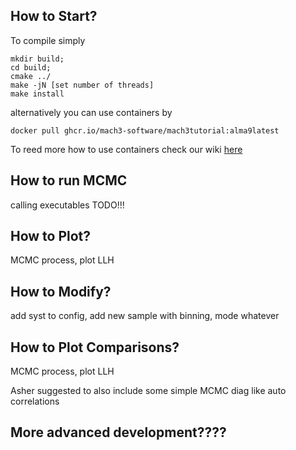 ## How to Start?
To compile simply
```
mkdir build;
cd build;
cmake ../
make -jN [set number of threads]
make install
```
alternatively you can use containers by
```
docker pull ghcr.io/mach3-software/mach3tutorial:alma9latest
```
To reed more how to use containers check our wiki [here](https://github.com/mach3-software/MaCh3/wiki/12.-Containers)

## How to run MCMC
calling executables
TODO!!!

## How to Plot?
MCMC process, plot LLH

## How to Modify?
add syst to config, add new sample with binning, mode whatever

## How to Plot Comparisons?
MCMC process, plot LLH

Asher suggested to also include some simple MCMC diag like auto correlations

## More advanced development????
